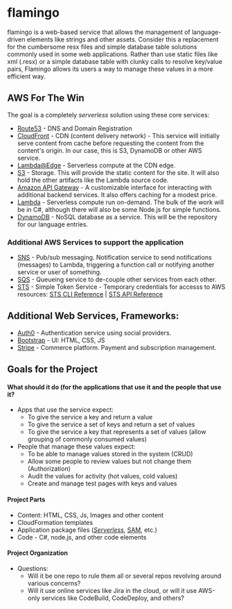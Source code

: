 # flamingo
flamingo is a web-based service that allows the management of language-driven elements like strings and other assets.  Consider this a replacement for the cumbersome resx files and simple database table solutions commonly used in some web applications.  Rather than use static files like xml (.resx) or a simple database table with clunky calls to resolve key/value pairs, Flamingo allows its users a way to manage these values in a more efficient way.

## AWS For The Win 
The goal is a completely *serverless* solution using these core services:
* [Route53](https://aws.amazon.com/route53/) - DNS and Domain Registration
* [CloudFront](https://aws.amazon.com/cloudfront/) - CDN (content delivery network) - This service will initially serve content from cache before requesting the content from the content's origin.  In our case, this is S3, DynamoDB or other AWS service.
* [Lambda@Edge](https://aws.amazon.com/lambda/edge/) - Serverless compute at the CDN edge.  
* [S3](https://aws.amazon.com/s3/) - Storage.  This will provide the static content for the site.  It will also hold the other artifacts like the Lambda source code.
* [Amazon API Gateway](https://aws.amazon.com/api-gateway/) - A customizable interface for interacting with additional backend services.  It also offers caching for a modest price.
* [Lambda](https://aws.amazon.com/lambda/) - Serverless compute run on-demand.  The bulk of the work will be in C#, although there will also be some Node.js for simple functions.
* [DynamoDB](https://aws.amazon.com/dynamodb/) - NoSQL database as a service.  This will be the repository for our language entries.

### Additional AWS Services to support the application
* [SNS](https://aws.amazon.com/sns/) - Pub/sub messaging. Notification service to send notifications (messages) to Lambda, triggering a function call or notifying another service or user of something.
* [SQS](https://aws.amazon.com/sqs/) - Queueing service to de-couple other services from each other.
* [STS](https://aws.amazon.com/documentation/iam/) - Simple Token Service - Temporary credentials for accesss to AWS resources: [STS CLI Reference](http://docs.aws.amazon.com/cli/latest/reference/sts/index.html) | [STS API Reference](http://docs.aws.amazon.com/STS/latest/APIReference/Welcome.html)

## Additional Web Services, Frameworks:
* [Auth0](https://auth0.com/) - Authentication service using social providers.
* [Bootstrap](http://getbootstrap.com/) - UI: HTML, CSS, JS
* [Stripe](https://stripe.com/) - Commerce platform.  Payment and subscription management.

## Goals for the Project

#### What should it do (for the applications that use it and the people that use it?
* Apps that use the service expect:
  * To give the service a key and return a value
  * To give the service a set of keys and return a set of values
  * To give the service a key that represents a set of values (allow grouping of commonly consumed values)
* People that manage these values expect:
  * To be able to manage values stored in the system (CRUD)
  * Allow some people to review values but not change them (Authorization)
  * Audit the values for activity (hot values, cold values)
  * Create and manage test pages with keys and values

#### Project Parts
* Content: HTML, CSS, Js, Images and other content
* CloudFormation templates
* Application package files ([*Serverless*](https://serverless.com/), [SAM](https://github.com/awslabs/serverless-application-model), etc.)
* Code - C#, node.js, and other code elements

#### Project Organization
* Questions:
  * Will it be one repo to rule them all or several repos revolving around various concerns?
  * Will it use online services like Jira in the cloud, or will it use AWS-only services like CodeBuild, CodeDeploy, and others?
